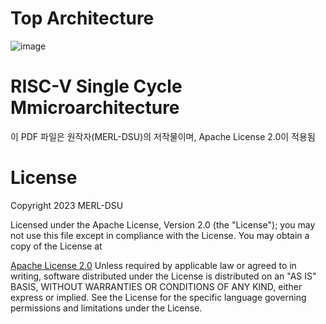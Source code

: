 # Top Architecture
![image](https://github.com/user-attachments/assets/ae4ad5d1-d434-40ca-8cb6-c07840ab4385)

# RISC-V Single Cycle Mmicroarchitecture
이 PDF 파일은 원작자(MERL-DSU)의 저작물이며, Apache License 2.0이 적용됨


# License
Copyright 2023 MERL-DSU

Licensed under the Apache License, Version 2.0 (the "License"); you may not use this file except in compliance with the License. You may obtain a copy of the License at

[Apache License 2.0](http://www.apache.org/licenses/LICENSE-2.0)
Unless required by applicable law or agreed to in writing, software distributed under the License is distributed on an "AS IS" BASIS, WITHOUT WARRANTIES OR CONDITIONS OF ANY KIND, either express or implied. See the License for the specific language governing permissions and limitations under the License.
